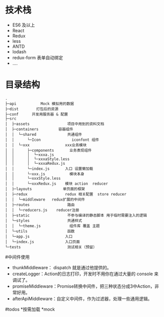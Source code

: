 # 技术栈
- ES6 及以上
- React
- Redux
- less
- ANTD
- lodash
- redux-form 表单自动绑定
- ....


# 目录结构
```
.
├─api           Mock 模拟用的数据
├─dist        打包后的资源      
├─conf      开发用服务器 & 配置
├─src           
│  ├─assets                 项目中用到的资料文档
│  ├─containers         容器组件
│  │  └─shared              共通组件
│  │      └─Icon              iconfont 组件
│  │  └─xxx                xxx业务模块
│  │      ├─components       业务表现组件
│  │      │  └─xxxa.js                
│  │      │  └─xxxaStyle.less    
│  │      │  └─xxxaRedux.js
│  │      └─index.js       入口 设置懒加载             
│  │      └─xxx.js           模块本身                
│  │      └─xxxStyle.less                 
│  │      └─xxxRedux.js    模块 action  reducer
│  ├─layouts              单页面的框架
│  ├─redux                 redux 相关配置  store reducer
│  │  └─middleware   redux扩展的中间件
│  ├─routes                 路由
│  │  └─reducers.js    reducer注册
│  ├─static                 不参与编译的静态脚本 用于临时需要注入的逻辑
│  └─styles                 共通样式
│  │  └─theme.js             组件库 覆盖 主题
│  └─utils                  函数
│  └─app.js                入口
│  └─index.js              入口页面
└─tests                     测试相关（预留）
```
#中间件使用

- thunkMiddleware： dispatch 就是通过他提供的。
- createLogger：Action的日志打印，开发时不用你在通过大量的 console 来调试了。
- promiseMiddleware：Promise转换中间件，把三种状态分成3中Action，非常好用。
- afterApiMiddleware：自定义中间件，作为过滤器，处理一些通用逻辑。



#todos
*按需加载
*mock
